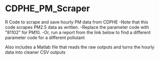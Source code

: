 # CDPHE_PM_Scraper
R Code to scrape and save hourly PM data from CDPHE
-Note that this code scrapes PM2.5 data as written.
-Replace the parameter code with "81102" for PM10.
-Or, run a report from the link below to find a different parameter code for a different pollutant


Also includes a Matlab file that reads the raw outputs and turns the hourly data into cleaner CSV outputs

